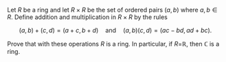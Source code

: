 Let $R$ be a ring and let $R\times R$ be the set of ordered pairs $(a,b)$ where $a,b\in R$. Define addition and multiplication in $R\times R$ by the rules

$$(a,b)+(c,d)=(a+c,b+d)\quad\text{and}\quad(a,b)(c,d)=(ac-bd,ad+bc).$$

Prove that with these operations $R$ is a ring. In particular, if $R=$ℝ, then ℂ is a ring.
